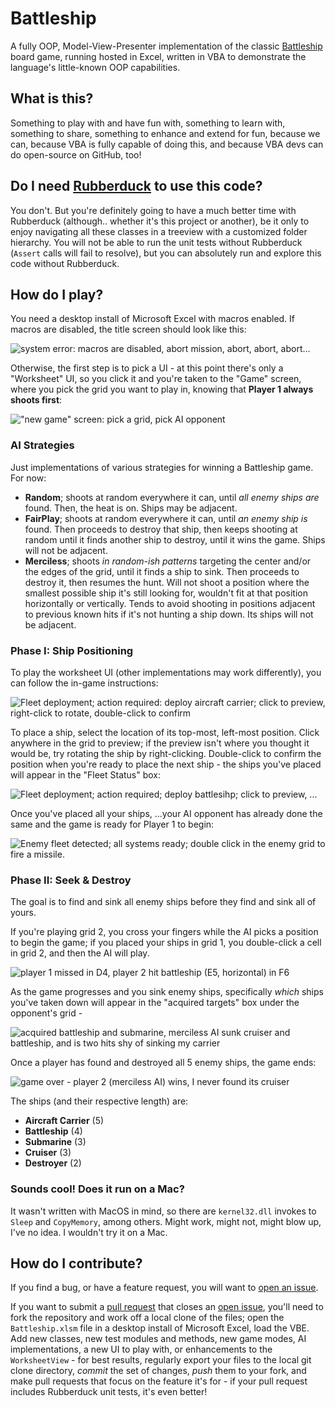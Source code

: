 # Battleship
A fully OOP, Model-View-Presenter implementation of the classic [Battleship](https://en.wikipedia.org/wiki/Battleship_game) board game, running hosted in Excel, written in VBA to demonstrate the language's little-known OOP capabilities.

## What is this?

Something to play with and have fun with, something to learn with, something to share, something to enhance and extend for fun, because we can, because VBA is fully capable of doing this, and because VBA devs can do open-source on GitHub, too!

## Do I need [Rubberduck](https://github.com/rubberduck-vba/Rubberduck) to use this code?

You don't. But you're definitely going to have a much better time with Rubberduck (although.. whether it's this project or another), be it only to enjoy navigating all these classes in a treeview with a customized folder hierarchy. You will not be able to run the unit tests without Rubberduck (`Assert` calls will fail to resolve), but you can absolutely run and explore this code without Rubberduck.

## How do I play?

You need a desktop install of Microsoft Excel with macros enabled. If macros are disabled, the title screen should look like this:

![system error: macros are disabled, abort mission, abort, abort, abort...](https://user-images.githubusercontent.com/5751684/45008183-2e057200-afcf-11e8-83b8-d3c0152b1070.png)

Otherwise, the first step is to pick a UI - at this point there's only a "Worksheet" UI, so you click it and you're taken to the "Game" screen, where you pick the grid you want to play in, knowing that **Player 1 always shoots first**:

!["new game" screen: pick a grid, pick AI opponent](https://user-images.githubusercontent.com/5751684/45008322-17abe600-afd0-11e8-8e3d-b8122fb2b586.png)

### AI Strategies

Just implementations of various strategies for winning a Battleship game. For now:

 - **Random**; shoots at random everywhere it can, until *all enemy ships are* found. Then, the heat is on. Ships may be adjacent.
 - **FairPlay**; shoots at random everywhere it can, until *an enemy ship is* found. Then proceeds to destroy that ship, then keeps shooting at random until it finds another ship to destroy, until it wins the game. Ships will not be adjacent.
 - **Merciless**; shoots *in random-ish patterns* targeting the center and/or the edges of the grid, until it finds a ship to sink. Then proceeds to destroy it, then resumes the hunt. Will not shoot a position where the smallest possible ship it's still looking for, wouldn't fit at that position horizontally or vertically. Tends to avoid shooting in positions adjacent to previous known hits if it's not hunting a ship down. Its ships will not be adjacent.

### Phase I: Ship Positioning

To play the worksheet UI (other implementations may work differently), you can follow the in-game instructions:

![Fleet deployment; action required: deploy aircraft carrier; click to preview, right-click to rotate, double-click to confirm](https://user-images.githubusercontent.com/5751684/45008702-209db700-afd2-11e8-9149-4caf597147a9.png)

To place a ship, select the location of its top-most, left-most position. Click anywhere in the grid to preview; if the preview isn't where you thought it would be, try rotating the ship by right-clicking. Double-click to confirm the position when you're ready to place the next ship - the ships you've placed will appear in the "Fleet Status" box:

![Fleet deployment; action required; deploy battlesihp; click to preview, ...](https://user-images.githubusercontent.com/5751684/45008774-75413200-afd2-11e8-8dc2-ebf8571da981.png)

Once you've placed all your ships, ...your AI opponent has already done the same and the game is ready for Player 1 to begin:

![Enemy fleet detected; all systems ready; double click in the enemy grid to fire a missile.](https://user-images.githubusercontent.com/5751684/45008878-103a0c00-afd3-11e8-84af-7f9692d0f67e.png)

### Phase II: Seek & Destroy

The goal is to find and sink all enemy ships before they find and sink all of yours.

If you're playing grid 2, you cross your fingers while the AI picks a position to begin the game; if you placed your ships in grid 1, you double-click a cell in grid 2, and then the AI will play.

![player 1 missed in D4, player 2 hit battleship (E5, horizontal) in F6](https://user-images.githubusercontent.com/5751684/45008999-b5ed7b00-afd3-11e8-8c24-72cbe238c608.png)

As the game progresses and you sink enemy ships, specifically *which* ships you've taken down will appear in the "acquired targets" box under the opponent's grid - 

![acquired battleship and submarine, merciless AI sunk cruiser and battleship, and is two hits shy of sinking my carrier](https://user-images.githubusercontent.com/5751684/45009072-1381c780-afd4-11e8-8f55-2cf38d965394.png)

Once a player has found and destroyed all 5 enemy ships, the game ends:

![game over - player 2 (merciless AI) wins, I never found its cruiser](https://user-images.githubusercontent.com/5751684/45009351-aff89980-afd5-11e8-9b0b-a6334de9dbeb.png)

The ships (and their respective length) are:

 - **Aircraft Carrier** (5)
 - **Battleship** (4)
 - **Submarine** (3)
 - **Cruiser** (3)
 - **Destroyer** (2)

### Sounds cool! Does it run on a Mac?

It wasn't written with MacOS in mind, so there are `kernel32.dll` invokes to `Sleep` and `CopyMemory`, among others. Might work, might not, might blow up, I've no idea. I wouldn't try it on a Mac.

## How do I contribute?

If you find a bug, or have a feature request, you will want to [open an issue](https://github.com/rubberduck-vba/Battleship/issues/new).

If you want to submit a [pull request](https://github.com/rubberduck-vba/Battleship/pulls) that closes an [open issue](https://github.com/rubberduck-vba/Battleship/issues), you'll need to fork the repository and work off a local clone of the files; open the `Battleship.xlsm` file in a desktop install of Microsoft Excel, load the VBE. Add new classes, new test modules and methods, new game modes, AI implementations, a new UI to play with, or enhancements to the `WorksheetView` - for best results, regularly export your files to the local git clone directory, *commit* the set of changes, *push* them to your fork, and make pull requests that focus on the feature it's for - if your pull request includes Rubberduck unit tests, it's even better!
